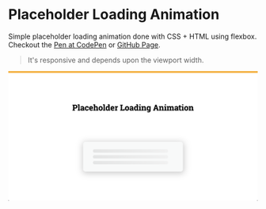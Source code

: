 # Placeholder Loading Animation

Simple placeholder loading animation done with CSS + HTML using flexbox. Checkout the [Pen at CodePen](https://codepen.io/saqibameen/pen/qBWGjqo) or [GitHub Page](https://saqibameen.github.io/Placeholder-Loading-Animation/).

> It's responsive and depends upon the viewport width.

![Placeholder Loading Animation](./screenshot/placeholder-loading-animation.png)
